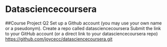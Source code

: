 # Datasciencecoursera
##Course Project Q2
Set up a Github account (you may use your own name or a pseudonym).
Create a repo called datasciencecoursera
Submit the link to your GitHub account (or a direct link to your datasciencecoursera repo)
https://github.com/joycecc/datasciencecoursera.git

